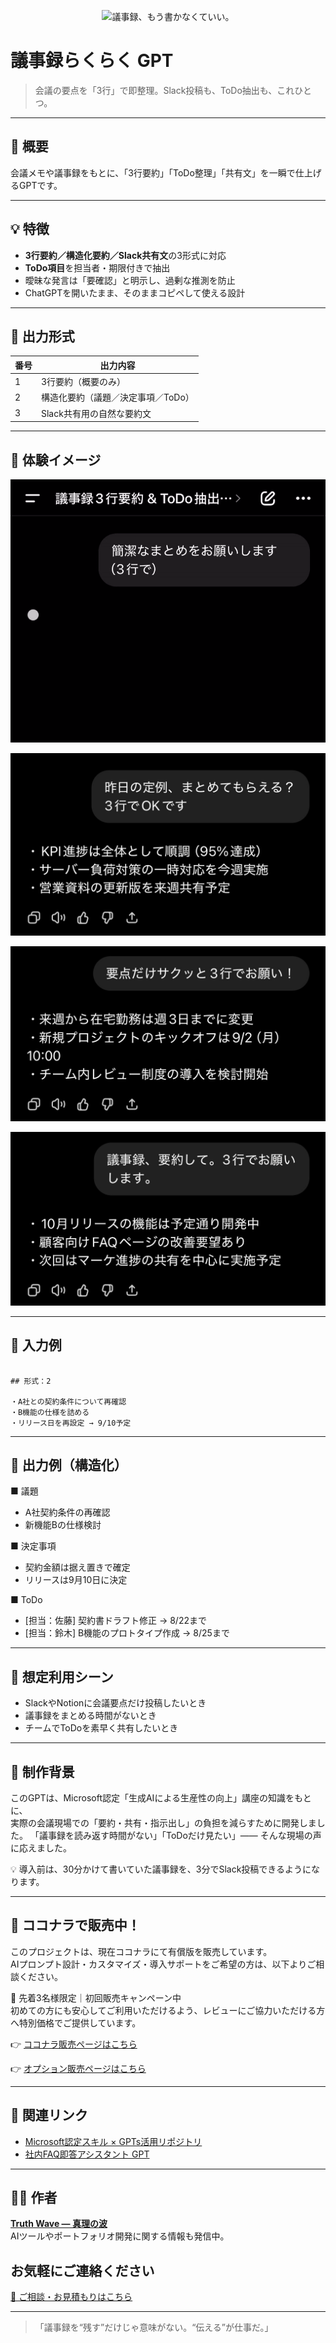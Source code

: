 <p align="center">
<img width="1536" height="1024" alt="議事録、もう書かなくていい。" src="https://github.com/user-attachments/assets/dfa13c09-cd54-41fe-a5ec-f30d27129edd" />

</p>


# 議事録らくらく GPT

> 会議の要点を「3行」で即整理。Slack投稿も、ToDo抽出も、これひとつ。

---

## 🎯 概要

会議メモや議事録をもとに、「3行要約」「ToDo整理」「共有文」を一瞬で仕上げるGPTです。

---

## 💡 特徴

- **3行要約／構造化要約／Slack共有文**の3形式に対応
- **ToDo項目**を担当者・期限付きで抽出
- 曖昧な発言は「要確認」と明示し、過剰な推測を防止
- ChatGPTを開いたまま、そのままコピペして使える設計

---

## 🔢 出力形式

| 番号 | 出力内容 |
|--|--|
| 1 | 3行要約（概要のみ） |
| 2 | 構造化要約（議題／決定事項／ToDo） |
| 3 | Slack共有用の自然な要約文 |

---

## 📸 **体験イメージ**
![デモ動画](https://github.com/TomoProgrammingDayori/meeting-minutes-helper/blob/main/%E8%B3%87%E6%96%99/%E3%83%87%E3%83%A2%E5%8B%95%E7%94%BB.gif)

![定例ミーティングの要点まとめ](https://github.com/TomoProgrammingDayori/meeting-minutes-helper/blob/main/%E8%B3%87%E6%96%99/%E3%82%B9%E3%82%AF%E3%83%AA%E3%83%BC%E3%83%B3%E3%82%B7%E3%83%A7%E3%83%83%E3%83%88/%E5%AE%9A%E4%BE%8B%E3%83%9F%E3%83%BC%E3%83%86%E3%82%A3%E3%83%B3%E3%82%B0%E3%81%AE%E8%A6%81%E7%82%B9%E3%81%BE%E3%81%A8%E3%82%81.jpeg)

![新規プロジェクトの要点まとめ](https://github.com/TomoProgrammingDayori/meeting-minutes-helper/blob/main/%E8%B3%87%E6%96%99/%E3%82%B9%E3%82%AF%E3%83%AA%E3%83%BC%E3%83%B3%E3%82%B7%E3%83%A7%E3%83%83%E3%83%88/%E6%96%B0%E8%A6%8F%E3%83%97%E3%83%AD%E3%82%B8%E3%82%A7%E3%82%AF%E3%83%88%E3%81%AE%E8%A6%81%E7%82%B9%E3%81%BE%E3%81%A8%E3%82%81.jpeg)

![議事録の概要例](https://github.com/TomoProgrammingDayori/meeting-minutes-helper/blob/main/%E8%B3%87%E6%96%99/%E3%82%B9%E3%82%AF%E3%83%AA%E3%83%BC%E3%83%B3%E3%82%B7%E3%83%A7%E3%83%83%E3%83%88/%E8%AD%B0%E4%BA%8B%E9%8C%B2%E3%81%AE%E8%A6%81%E7%B4%84%E4%BE%8B.jpeg)

---

## 🧠 入力例

```

## 形式：2

・A社との契約条件について再確認
・B機能の仕様を詰める
・リリース日を再設定 → 9/10予定

```

---

## 📄 出力例（構造化）

■ 議題  
- A社契約条件の再確認  
- 新機能Bの仕様検討

■ 決定事項  
- 契約金額は据え置きで確定  
- リリースは9月10日に決定

■ ToDo  
- [担当：佐藤] 契約書ドラフト修正 → 8/22まで  
- [担当：鈴木] B機能のプロトタイプ作成 → 8/25まで

---

## 📌 想定利用シーン

- SlackやNotionに会議要点だけ投稿したいとき  
- 議事録をまとめる時間がないとき  
- チームでToDoを素早く共有したいとき

---

## 🧾 制作背景

このGPTは、Microsoft認定「生成AIによる生産性の向上」講座の知識をもとに、  
実際の会議現場での「要約・共有・指示出し」の負担を減らすために開発しました。
「議事録を読み返す時間がない」「ToDoだけ見たい」—— そんな現場の声に応えました。

💡 導入前は、30分かけて書いていた議事録を、3分でSlack投稿できるようになります。

---

## 🛒 ココナラで販売中！

このプロジェクトは、現在ココナラにて有償版を販売しています。  
AIプロンプト設計・カスタマイズ・導入サポートをご希望の方は、以下よりご相談ください。

🎯 先着3名様限定｜初回販売キャンペーン中
<br>初めての方にも安心してご利用いただけるよう、レビューにご協力いただける方へ特別価格でご提供しています。

👉 [ココナラ販売ページはこちら](https://coconala.com/contents_market/pictures/cmfkjunz2046t8n0hwiupnd2e)

👉 [オプション販売ページはこちら](https://coconala.com/services/3875043)

---

## 🔗 関連リンク

- [Microsoft認定スキル × GPTs活用リポジトリ](https://github.com/TomoProgrammingDayori/ai-productivity-cert-practical-output)
- [社内FAQ即答アシスタント GPT](https://chatgpt.com/g/g-68a5cf5fc62c81919d198dfa6f0ef496-she-nei-faqji-da-asisutanto-gpt)

---

## 🧑‍💻 作者

**[Truth Wave ― 真理の波](https://github.com/truthwave)**  
AIツールやポートフォリオ開発に関する情報も発信中。

## お気軽にご連絡ください
[📩 ご相談・お見積もりはこちら](mailto:realmadrid71214591@gmail.com)

---

> 「議事録を“残す”だけじゃ意味がない。“伝える”が仕事だ。」
